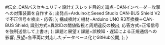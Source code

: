 #伝文_CANバスセキュリティ設計:{
スレッド目的:{
  論点=CANインベーダー攻撃への対策装置を自作する;
  出発点=ArduinoとSeeed Studio CAN-BUS Shield V2で不正信号を検出・応答;
};
構成検討:{
  機材=Arduino UNO R3互換機＋CAN-BUS Shield;
  識別方式=異常IDの閾値監視と周期違反の検出;
  応答方式=正常信号を強制送信して上書き;
};
課題と展望:{
  課題=誤検知・遅延による正規通信への影響;
  展望=各車両に対応したデータベース化とGitHub公開;
};
}
